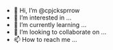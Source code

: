 - 👋 Hi, I’m @cpjcksprrow
- 👀 I’m interested in ...
- 🌱 I’m currently learning ...
- 💞️ I’m looking to collaborate on ...
- 📫 How to reach me ...

<!---
cpjcksprrow/cpjcksprrow is a ✨ special ✨ repository because its `README.md` (this file) appears on your GitHub profile.
You can click the Preview link to take a look at your changes.
--->
